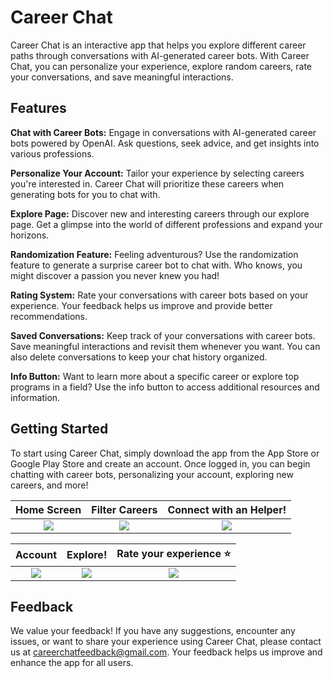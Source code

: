 # Career Chat

Career Chat is an interactive app that helps you explore different career paths through conversations with AI-generated career bots. With Career Chat, you can personalize your experience, explore random careers, rate your conversations, and save meaningful interactions.

## Features

**Chat with Career Bots:** Engage in conversations with AI-generated career bots powered by OpenAI. Ask questions, seek advice, and get insights into various professions.

**Personalize Your Account:** Tailor your experience by selecting careers you're interested in. Career Chat will prioritize these careers when generating bots for you to chat with.

**Explore Page:** Discover new and interesting careers through our explore page. Get a glimpse into the world of different professions and expand your horizons.

**Randomization Feature:** Feeling adventurous? Use the randomization feature to generate a surprise career bot to chat with. Who knows, you might discover a passion you never knew you had!

**Rating System:** Rate your conversations with career bots based on your experience. Your feedback helps us improve and provide better recommendations.

**Saved Conversations:** Keep track of your conversations with career bots. Save meaningful interactions and revisit them whenever you want. You can also delete conversations to keep your chat history organized.

**Info Button:** Want to learn more about a specific career or explore top programs in a field? Use the info button to access additional resources and information.

## Getting Started

To start using Career Chat, simply download the app from the App Store or Google Play Store and create an account. Once logged in, you can begin chatting with career bots, personalizing your account, exploring new careers, and more!



Home Screen                |  Filter Careers           | Connect with an Helper!
:-------------------------:|:-------------------------:|:-------------------------:
![](https://github.com/abrichards10/Demo-App/assets/54547597/f2802c64-e4c7-47ed-8157-25be4e37ae19) | ![](https://github.com/abrichards10/Demo-App/assets/54547597/ea5ef72b-c359-47b8-864c-59095eec3d87) | ![](https://github.com/abrichards10/Demo-App/assets/54547597/53d7ddc8-32d3-4cfb-be48-df8a4d01abc3)

Account                    |  Explore!                 | Rate your experience ⭐
:-------------------------:|:-------------------------:|:-------------------------:
![](https://github.com/abrichards10/Demo-App/assets/54547597/75816865-7f4a-4d19-9572-7db1f64939c1) | ![](https://github.com/abrichards10/Demo-App/assets/54547597/a159baa9-ab79-47d6-9358-2178f42cff50) | ![](https://github.com/abrichards10/Demo-App/assets/54547597/c7c3762c-39e0-4362-854b-d5fca0157bba)




## Feedback

We value your feedback! If you have any suggestions, encounter any issues, or want to share your experience using Career Chat, please contact us at careerchatfeedback@gmail.com. Your feedback helps us improve and enhance the app for all users.
